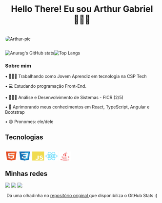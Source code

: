 <div align= "center">
  <h1> 
    Hello There! Eu sou Arthur Gabriel 👨🏻‍💻
  </h1> 
</div>

<div align= "center" style= "display: inline-block"><br>
  <img align="center" alt="Arthur-pic" height="250" style= "border-radius: 20px" src="https://pbs.twimg.com/profile_images/1623748685199802369/rEvz-OWX_400x400.jpg">
 </div> 
 
 

 
 ##
 
 
  
  ![Anurag's GitHub stats](https://github-readme-stats.vercel.app/api?username=arthurgab03&show_icons=true&theme=transparent)![Top Langs](https://github-readme-stats.vercel.app/api/top-langs/?username=arthurgab03&layout=compact&theme=transparent)
  
  
  
 
 
  ### Sobre mim
 
• 👨🏻‍💻 Trabalhando como Jovem Aprendiz em tecnologia na CSP Tech

• 💻 Estudando programação Front-End.

• 👨🏻‍🎓 Análise e Desenvolvimento de Sistemas - FICR (2/5)

• 📘 Aprimorando meus conhecimentos em React, TypeScript, Angular e Bootstrap

• 😄 Pronomes: ele/dele
</div>

## Tecnologias 



<div style="display: inline_block"><br>
 <img align="center" alt="Arthur-HTML" height="30" width="40" src="https://raw.githubusercontent.com/devicons/devicon/master/icons/html5/html5-original.svg">
  <img align="center" alt="Arthur-CSS" height="30" width="40" src="https://raw.githubusercontent.com/devicons/devicon/master/icons/css3/css3-original.svg">
  <img align="center" alt="Arthur-Js" height="30" width="40" src="https://raw.githubusercontent.com/devicons/devicon/master/icons/javascript/javascript-plain.svg">
  <img align="center" alt="Arthur-React" height="30" width="40" src="https://raw.githubusercontent.com/devicons/devicon/master/icons/react/react-original.svg">
  <img align="center" alt="Arthur-Java" height="30" width="40" src="https://raw.githubusercontent.com/devicons/devicon/1119b9f84c0290e0f0b38982099a2bd027a48bf1/icons/java/java-plain.svg">
  
  ## Minhas redes 
 
<div> 
  <a href="https://twitter.com/ArthurDev03" target="_blank"><img src="https://img.shields.io/badge/Twitter-1DA1F2?style=for-the-badge&logo=twitter&logoColor=white" target="_blank"></a>
  <a href = "mailto:arthurgabriel120703@gmail.com"><img src="https://img.shields.io/badge/-Gmail-%23333?style=for-the-badge&logo=gmail&logoColor=white" target="_blank"></a>
  <a href="https://www.linkedin.com/in/arthur-gabriel2003/" target="_blank"><img src="https://img.shields.io/badge/-LinkedIn-%230077B5?style=for-the-badge&logo=linkedin&logoColor=white" target="_blank"></a> 
  
</div>
  
  
  <div align= "center">
    <p> Dá uma olhadinha no <a href="https://github.com/anuraghazra/github-readme-stats">repositório original </a> que disponibiliza o GitHub Stats :) 
    </p>
  </div>


